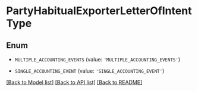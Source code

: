 # PartyHabitualExporterLetterOfIntentType


## Enum

* `MULTIPLE_ACCOUNTING_EVENTS` (value: `'MULTIPLE_ACCOUNTING_EVENTS'`)

* `SINGLE_ACCOUNTING_EVENT` (value: `'SINGLE_ACCOUNTING_EVENT'`)

[[Back to Model list]](../README.md#documentation-for-models) [[Back to API list]](../README.md#documentation-for-api-endpoints) [[Back to README]](../README.md)


